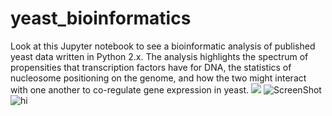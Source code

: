 # yeast_bioinformatics


Look at this Jupyter notebook to see a bioinformatic analysis of published yeast data written in Python 2.x. The analysis highlights the spectrum of propensities that transcription factors have for DNA, the statistics of nucleosome positioning on the genome, and how the two might interact with one another to co-regulate gene expression in yeast. 
<img src="images/TF_nucleosome_positioning-01.png">
![ScreenShot](images/TF_nucleosome_positioning-01.png)
<img src="images/TF_nucleosome_positioning-01.png" alt="hi" class="inline"/>
